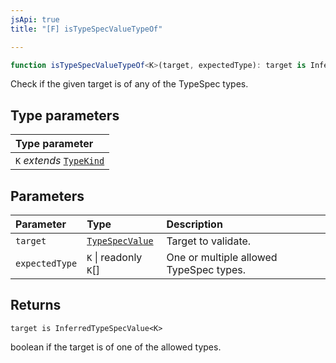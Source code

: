 ```yaml
---
jsApi: true
title: "[F] isTypeSpecValueTypeOf"

---
```

```ts
function isTypeSpecValueTypeOf<K>(target, expectedType): target is InferredTypeSpecValue<K>
```

Check if the given target is of any of the TypeSpec types.

## Type parameters

| Type parameter |
| :------ |
| `K` *extends* [`TypeKind`](../type-aliases/TypeKind.md) |

## Parameters

| Parameter | Type | Description |
| :------ | :------ | :------ |
| `target` | [`TypeSpecValue`](../type-aliases/TypeSpecValue.md) | Target to validate. |
| `expectedType` | `K` \| readonly `K`[] | One or multiple allowed TypeSpec types. |

## Returns

`target is InferredTypeSpecValue<K>`

boolean if the target is of one of the allowed types.
